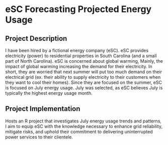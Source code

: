 # eSC Forecasting Projected Energy Usage

## Project Description
I have been hired by a fictional energy company (eSC). eSC provides electricity (power) to residential properties in South Carolina (and a small part of North Carolina). eSC is concerned about global warming, Mainly, the impact of global warming increasing the demand for their electricity. In short, they are worried that next summer will put too much demand on their electrical grid (ex. their ability to supply electricity to their customers when they want to cool their homes). Since they are focused on the summer, eSC is focused on July energy usage. July was selected, as eSC believes July is typically the highest energy usage month.

## Project Implementation 
Hosts an R project that investigates July energy usage trends and patterns, I aim to equip eSC with the knowledge necessary to enhance grid reliability, mitigate risks, and uphold their commitment to delivering uninterrupted power services to their clientele. 
